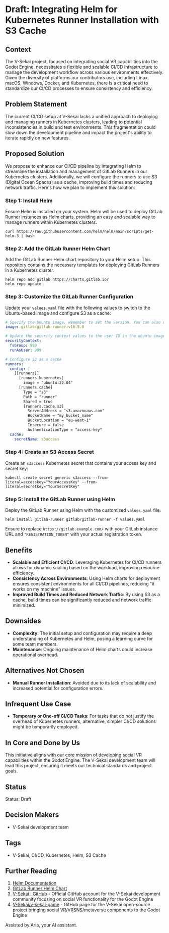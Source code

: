 # Draft: Integrating Helm for Kubernetes Runner Installation with S3 Cache

## Context

The V-Sekai project, focused on integrating social VR capabilities into the Godot Engine, necessitates a flexible and scalable CI/CD infrastructure to manage the development workflow across various environments effectively. Given the diversity of platforms our contributors use, including Linux, macOS, Windows, Docker, and Kubernetes, there is a critical need to standardize our CI/CD processes to ensure consistency and efficiency.

## Problem Statement

The current CI/CD setup at V-Sekai lacks a unified approach to deploying and managing runners in Kubernetes clusters, leading to potential inconsistencies in build and test environments. This fragmentation could slow down the development pipeline and impact the project's ability to iterate rapidly on new features.

## Proposed Solution

We propose to enhance our CI/CD pipeline by integrating Helm to streamline the installation and management of GitLab Runners in our Kubernetes clusters. Additionally, we will configure the runners to use S3 (Digital Ocean Spaces) as a cache, improving build times and reducing network traffic. Here's how we plan to implement this solution:

### Step 1: Install Helm

Ensure Helm is installed on your system. Helm will be used to deploy GitLab Runner instances as Helm charts, providing an easy and scalable way to manage runners within Kubernetes clusters.

```shell
curl https://raw.githubusercontent.com/helm/helm/main/scripts/get-helm-3 | bash
```

### Step 2: Add the GitLab Runner Helm Chart

Add the GitLab Runner Helm chart repository to your Helm setup. This repository contains the necessary templates for deploying GitLab Runners in a Kubernetes cluster.

```shell
helm repo add gitlab https://charts.gitlab.io/
helm repo update
```

### Step 3: Customize the GitLab Runner Configuration

Update your `values.yaml` file with the following values to switch to the Ubuntu-based image and configure S3 as a cache:

```yaml
# Specify the Ubuntu image. Remember to set the version. You can also use the `ubuntu` or `latest` tags.
image: gitlab/gitlab-runner:v16.5.0

# Update the security context values to the user ID in the ubuntu image
securityContext:
  fsGroup: 999
  runAsUser: 999

# Configure S3 as a cache
runners:
  config: |
    [[runners]]
      [runners.kubernetes]
        image = "ubuntu:22.04"
      [runners.cache]
        Type = "s3"
        Path = "runner"
        Shared = true
        [runners.cache.s3]
          ServerAddress = "s3.amazonaws.com"
          BucketName = "my_bucket_name"
          BucketLocation = "eu-west-1"
          Insecure = false
          AuthenticationType = "access-key"
  cache:
    secretName: s3access
```

### Step 4: Create an S3 Access Secret

Create an `s3access` Kubernetes secret that contains your access key and secret key:

```shell
kubectl create secret generic s3access --from-literal=accesskey="YourAccessKey" --from-literal=secretkey="YourSecretKey"
```

### Step 5: Install the GitLab Runner using Helm

Deploy the GitLab Runner using Helm with the customized `values.yaml` file.

```shell
helm install gitlab-runner gitlab/gitlab-runner -f values.yaml
```

Ensure to replace `https://gitlab.example.com/` with your GitLab instance URL and `"REGISTRATION_TOKEN"` with your actual registration token.

## Benefits

- **Scalable and Efficient CI/CD**: Leveraging Kubernetes for CI/CD runners allows for dynamic scaling based on the workload, improving resource efficiency.
- **Consistency Across Environments**: Using Helm charts for deployment ensures consistent environments for all CI/CD pipelines, reducing "it works on my machine" issues.
- **Improved Build Times and Reduced Network Traffic**: By using S3 as a cache, build times can be significantly reduced and network traffic minimized.

## Downsides

- **Complexity**: The initial setup and configuration may require a deep understanding of Kubernetes and Helm, posing a learning curve for some team members.
- **Maintenance**: Ongoing maintenance of Helm charts could increase operational overhead.

## Alternatives Not Chosen

- **Manual Runner Installation**: Avoided due to its lack of scalability and increased potential for configuration errors.

## Infrequent Use Case

- **Temporary or One-off CI/CD Tasks**: For tasks that do not justify the overhead of Kubernetes runners, alternative, simpler CI/CD solutions might be temporarily employed.

## In Core and Done by Us

This initiative aligns with our core mission of developing social VR capabilities within the Godot Engine. The V-Sekai development team will lead this project, ensuring it meets our technical standards and project goals.

## Status

Status: Draft <!-- Draft | Proposed | Rejected | Accepted | Deprecated | Superseded by -->

## Decision Makers

- V-Sekai development team

## Tags

- V-Sekai, CI/CD, Kubernetes, Helm, S3 Cache

## Further Reading

1. [Helm Documentation](https://helm.sh/docs/)
2. [GitLab Runner Helm Chart](https://charts.gitlab.io/)
3. [V-Sekai · GitHub](https://github.com/v-sekai) - Official GitHub account for the V-Sekai development community focusing on social VR functionality for the Godot Engine
4. [V-Sekai/v-sekai-game](https://github.com/v-sekai/v-sekai-game) - GitHub page for the V-Sekai open-source project bringing social VR/VRSNS/metaverse components to the Godot Engine

Assisted by Aria, your AI assistant.
